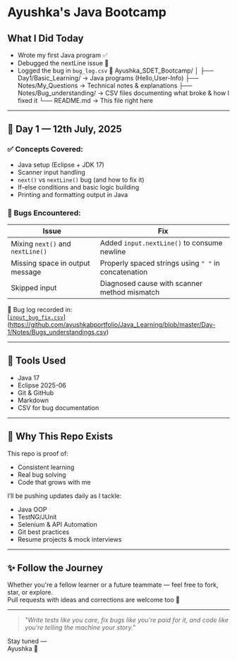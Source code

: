 # Ayushka's Java Bootcamp

## What I Did Today

- Wrote my first Java program ✅
- Debugged the nextLine issue 😤
- Logged the bug in `bug_log.csv` 📁
Ayushka_SDET_Bootcamp/
│
├── Day1/Basic_Learning/ → Java programs (Hello,User-Info)
├── Notes/My_Questions → Technical notes & explanations
├── Notes/Bug_understanding/ → CSV files documenting what broke & how I fixed it
└── README.md → This file right here

---

## 📅 Day 1 — 12th July, 2025

### ✅ Concepts Covered:
- Java setup (Eclipse + JDK 17)
- Scanner input handling
- `next()` vs `nextLine()` bug (and how to fix it)
- If-else conditions and basic logic building
- Printing and formatting output in Java

### 🐞 Bugs Encountered:
| Issue | Fix |
|-------|-----|
| Mixing `next()` and `nextLine()` | Added `input.nextLine()` to consume newline |
| Missing space in output message | Properly spaced strings using `" "` in concatenation |
| Skipped input | Diagnosed cause with scanner method mismatch |

📁 Bug log recorded in:  
[[`input_bug_fix.csv`](./Notes/input_bug_fix.csv)](https://github.com/ayushkabportfolio/Java_Learning/blob/master/Day-1/Notes/Bugs_understandings.csv)

---

## 🔧 Tools Used

- Java 17
- Eclipse 2025-06
- Git & GitHub
- Markdown
- CSV for bug documentation

---

## 🧠 Why This Repo Exists

This repo is proof of:
- Consistent learning
- Real bug solving
- Code that grows with me

I’ll be pushing updates daily as I tackle:
- Java OOP
- TestNG/JUnit
- Selenium & API Automation
- Git best practices
- Resume projects & mock interviews

---

## ✨ Follow the Journey

Whether you're a fellow learner or a future teammate — feel free to fork, star, or explore.  
Pull requests with ideas and corrections are welcome too 💌

---

> *"Write tests like you care, fix bugs like you're paid for it, and code like you're telling the machine your story."*

Stay tuned —  
Ayushka 🖤
